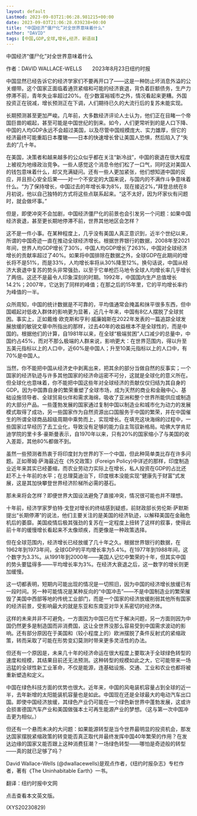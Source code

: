 ```yaml
---
layout: default
Lastmod: 2023-09-03T21:06:28.981215+00:00
date: 2023-09-03T21:06:28.039238+00:00
title: "中国经济“僵尸化”对全世界意味着什么"
author: "DAVID"
tags: [中国,GDP,全球,增长,经济，新语丝]
---
```


中国经济“僵尸化”对全世界意味着什么

作者：DAVID WALLACE-WELLS　　2023年8月23日纽约时报

中国显然已经告诉它的经济学家们不要再开口了——这是一种防止坏消息外溢的公关绷带。这个国家正面临着通货紧缩和可能的经济衰退，背负着巨额债务，生产力停滞不前，青年失业率超过20%。在少数富裕城市之外，情况看起来更糟。外国投资正在锐减，增长预测正在下调，人们期待已久的大流行后的复苏未能实现。

长期预测甚至更加严峻。几年前，大多数经济评论人士认为，他们正在目睹一个帝国巨兽的崛起，甚至可能是中国世纪的到来。如今，人们更常听到的是人口下降、中国的人均GDP永远不会超过美国，以及尽管中国规模庞大、实力雄厚，但它的经济最终可能重蹈日本覆辙——日本的快速增长曾让美国人恐惧，然后陷入了“失去的”几十年。

在美国，决策者和越来越多的公众似乎都在关注“新冷战”，中国的衰退在很大程度上被视为地缘政治竞争。一些人感觉这个消息令他们松了一口气，同时这对美国人的钱包意味着什么，却又充满疑问。还有一些人更加紧张，他们想知道中国的反应，并且担心安全后果——对一个不安定的大国来说，与国内的不满作斗争意味着什么。“为了保持增长，中国过去的年增长率为8%，现在接近2%，”拜登总统在8月初说，他以自己独特的方式将这些点联系起来。“这不太好，因为坏家伙有问题时，就会做坏事。”

但是，即使冲突不会加剧，中国经济僵尸化的前景也会引发另一个问题：如果中国经济衰退，甚至更长期地停滞不前，世界其他地区会怎样？

这不是一件小事。在某种程度上，几乎没有美国人真正意识到，近半个世纪以来，所谓的中国奇迹一直在推动全球经济增长。根据世界银行的数据，2008年至2021年间，世界人均GDP增长了30%，中国人均GDP增长了263%，中国对全球经济增长的贡献率超过了40%。如果将中国排除在数据之外，全球GDP在此期间的增长将不是51%，而是33%，人均增长率将从30%降至12%。换句话说，中国从经济大衰退中复苏的势头非常强劲，以至于它单枪匹马地令全球人均增长率几乎增长了两倍。这还不是最令人印象深刻的时期。1992年，中国国内生产总值增长14.2%；2007年，它达到了同样的峰值；在那之后的15年里，它的平均增长率约为峰值的一半。

众所周知，中国的统计数据是不可靠的，平均值通常会掩盖和抹平很多东西，但中国崛起对低收入群体的影响更为显著，近几十年来，中国有8亿人摆脱了全球贫困。事实上，正如戴维·欧克斯和亨利·威廉姆斯在2022年发表的一篇追踪全球发展放缓的敏锐文章中所指出的那样，过去40年的收益根本不是全球性的，而是中国的。根据他们的计算，自1981年以来，在全球“极端贫困”人口减少的总量中，中国约占45%，而对不那么极端的人群来说，影响更大：在世界范围内，得以升至五美元指标以上的人口中，近60%是中国人；升至10美元指标以上的人口中，有70%是中国人。

当然，你不能把中国从经济史中剥离出来，把其余的部分当做自然的反事实；一个国家的经济轨迹与许多其他国家的经济命运密不可分，这就是全球化的意义所在。但全球化也意味着，你不能把中国这些年对全球经济的贡献仅仅归结为其自身的GDP。因为中国靠自身的繁荣重塑了全球市场，成为天然的商业和金融中心、基础设施领导者、全球贸易伙伴和需求海绵，吸收了亚洲和整个世界所能供应或制造的大部分产品。一些蓬勃发展的国家通过复制中国以制造业和城市化为动力的发展模式取得了成功，另一些国家作为自然资源出口国服务于中国的繁荣，并在中国催生的所谓全球商品超级周期中乘势而上，实现增长。在填充这块海绵的过程中，一些国家过早经历了去工业化，导致没有足够的能力自主驾驭新格局。哈佛大学肯尼迪学院的里卡多·豪斯曼表示，自1970年以来，只有20%的国家缩小了与美国的收入差距，其他80%都做不到。

虽然一些预测者热衷于将印度封为世界的下一个中国，但此种简单类比存在许多问题。正如蒂姆·萨海最近在《外交政策》(Foreign Policy)中详述的那样，印度制造业近年来其实已经萎缩，而农业劳动力实际上在增长，私人投资在GDP的占比还赶不上十年前的水平；在总理莫迪治下，印度根本没能实现“健康先于财富”式发展，这是其加快攀登世界经济阶梯所必需的基石。

那未来将会怎样？即便世界大国设法避免了直接冲突，情况很可能也并不理想。

十年前，经济学家罗伯特·戈登对增长的终结感到疑惑，前财政部长劳伦斯·萨默斯提出“长期停滞”的说法，他们主要关注的是美国的经济轨迹，以解释美国在金融危机后的萎靡。美国疫情后极其强劲的复苏在一定程度上扭转了这样的叙事，使得此前十年的缓慢增长看起来不太像顽疾，而更像是一种政策选择。

但在全球范围内，经济增长已经放缓了几十年之久。根据世界银行的数据，在1962年到1973年间，全球GDP的平均增长率为5.4%。在1977年到1988年间，这个数字为3.3%。从1991年到2000年——美国人记忆中繁荣的十年，但其实中国的势头要猛得多——平均增长率为3%。在经济大衰退之后，这一数字的增长则更加缓慢。

这一切都表明，短期内可能出现的情况是一切照旧，因为中国的经济增长放缓已有一段时间。另一种可能情况是某种反向的“中国冲击”——不是中国制造业的繁荣摧毁了美国中西部等地的传统工业部门，而是一个国家的经济放缓削弱其他所有国家的经济前景，受影响最大的就是东亚和东南亚对华关系密切的经济体。

这样的未来并非不可避免，一方面因为中国已在忙于解决问题，另一方面则因为中国仍然更多是制造国而非消费国，这让全世界没那么容易受到中国需求波动的影响。还有部分原因在于美国和（较小程度上的）欧洲摆脱了条件反射式的紧缩政策，转而采取了可能在形势变幻莫测时带来更多灵活性的办法。

但还有一个原因是，未来几十年的经济命运在很大程度上要取决于全球绿色转型的速度和规模，其结果目前还无法预测。这种转型的规模如此之大，它可能带来一场迅猛的全球性新工业革命，不仅是能源，连基础设施、交通、工业和农业也都将被重新塑造和定义。

中国在绿色科技方面的优势也很大。近年来，中国的风电装机容量占到全球的近一半，去年新增的太阳能装机容量也是如此。中国现在还是全球最大的电动汽车出口国。即使中国经济放缓，其绿色产业仍可能在一个绿色新世界中蓬勃发展，这或许会损害德国汽车产业和美国做强本土可再生能源产业的梦想。（这与第一次中国冲击更为相似。）

但还有一个悬而未决的大问题：如果能源转型是当今世界最明显的投资机会，那发达国家摆脱紧缩政策的转变能否真正取代并最终发挥中国40年繁荣的作用？在发达边缘的国家又能否跟上这种消费狂潮？一场绿色转型——哪怕是奇迹般的转型——真的就已足够了吗？

David Wallace-Wells (@dwallacewells)是观点作者，《纽约时报杂志》专栏作者，著有《The Uninhabitable Earth》一书。

翻译：纽约时报中文网

点击查看本文英文版。

(XYS20230829)

